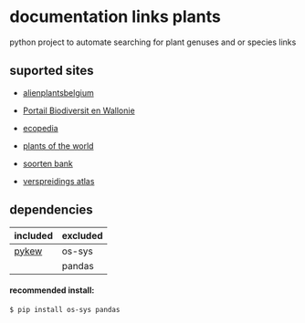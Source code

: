 # documentation links plants

python project to automate searching for plant genuses and or species links

## suported sites

+ [alienplantsbelgium](https://alienplantsbelgium.myspecies.info/) 

+ [Portail Biodiversit en Wallonie](http://biodiversite.wallonie.be/fr/accueil.html?IDC=6)

+ [ecopedia](https://www.ecopedia.be/)

+ [plants of the world](https://powo.science.kew.org/)

+ [soorten bank](http://www.soortenbank.nl/)

+ [verspreidings atlas](https://www.verspreidingsatlas.nl/)

## dependencies

| included                                 | excluded |
| ---------------------------------------- | -------- |
| [pykew](https://github.com/RBGKew/pykew) | os-sys   |
|                                          | pandas   |

#### recommended install:

```
$ pip install os-sys pandas
```
